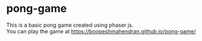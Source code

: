 # pong-game
This is a basic pong game created using phaser js. <br/>
You can play the game at https://boopeshmahendran.github.io/pong-game/

